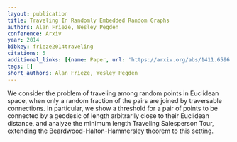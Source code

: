 ```yaml
---
layout: publication
title: Traveling In Randomly Embedded Random Graphs
authors: Alan Frieze, Wesley Pegden
conference: Arxiv
year: 2014
bibkey: frieze2014traveling
citations: 5
additional_links: [{name: Paper, url: 'https://arxiv.org/abs/1411.6596'}]
tags: []
short_authors: Alan Frieze, Wesley Pegden
---
```

We consider the problem of traveling among random points in Euclidean space,
when only a random fraction of the pairs are joined by traversable connections.
In particular, we show a threshold for a pair of points to be connected by a
geodesic of length arbitrarily close to their Euclidean distance, and analyze
the minimum length Traveling Salesperson Tour, extending the
Beardwood-Halton-Hammersley theorem to this setting.